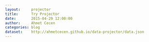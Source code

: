 ```yaml
---
layout:     projector
title:      Try Projector
date:       2015-04-29 12:00:00
author:     Ahmet Cecen
categories: blog
dataset:    http://ahmetcecen.github.io/data-projector/data.json
---
```

